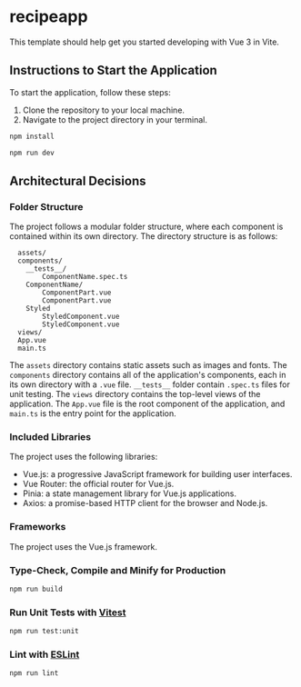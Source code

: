 # recipeapp

This template should help get you started developing with Vue 3 in Vite.

## Instructions to Start the Application

To start the application, follow these steps:

1. Clone the repository to your local machine.
2. Navigate to the project directory in your terminal.

```sh
npm install
```

```sh
npm run dev
```

## Architectural Decisions

### Folder Structure

The project follows a modular folder structure, where each component is contained within its own directory. The directory structure is as follows:

```src/
  assets/
  components/
    __tests__/
        ComponentName.spec.ts
    ComponentName/
        ComponentPart.vue
        ComponentPart.vue
    Styled
        StyledComponent.vue
        StyledComponent.vue
  views/
  App.vue
  main.ts
```

The `assets` directory contains static assets such as images and fonts. The `components` directory contains all of the application's components, each in its own directory with a `.vue` file. `__tests__` folder contain `.spec.ts` files for unit testing. The `views` directory contains the top-level views of the application. The `App.vue` file is the root component of the application, and `main.ts` is the entry point for the application.

### Included Libraries

The project uses the following libraries:

- Vue.js: a progressive JavaScript framework for building user interfaces.
- Vue Router: the official router for Vue.js.
- Pinia: a state management library for Vue.js applications.
- Axios: a promise-based HTTP client for the browser and Node.js.

### Frameworks

The project uses the Vue.js framework.

### Type-Check, Compile and Minify for Production

```sh
npm run build
```

### Run Unit Tests with [Vitest](https://vitest.dev/)

```sh
npm run test:unit
```

### Lint with [ESLint](https://eslint.org/)

```sh
npm run lint
```
